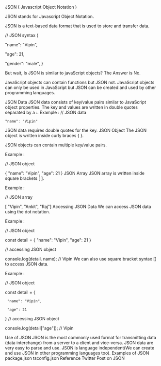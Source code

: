 JSON ( Javascript Object Notation )

JSON stands for Javascript Object Notation.

JSON is a text-based data format that is used to store and transfer data.

// JSON syntax
{

 "name": "Vipin",

 "age": 21,

 "gender": "male",
}

But wait, Is JSON is similar to javaScript objects?
The Answer is No.

JavaScript objects can contain functions but JSON not.
JavaScript objects can only be used in JavaScript but JSON can be created and used by other programming languages.

JSON Data
JSON data consists of key/value pairs similar to JavaScript object properties.
The key and values are written in double quotes separated by a :.
Example :
// JSON data

    "name": "Vipin"
JSON data requires double quotes for the key.
JSON Object
The JSON object is written inside curly braces { }.

JSON objects can contain multiple key/value pairs.

Example :

 // JSON object

 { "name": "Vipin", "age": 21 }
JSON Array
JSON array is written inside square brackets [ ].

Example :

 // JSON array

 [ "Vipin", "Ankit", "Raj"]
Accessing JSON Data
We can access JSON data using the dot notation.

Example :

// JSON object

const detail = { "name": "Vipin", "age": 21 }

// accessing JSON object

console.log(detail. name); // Vipin
We can also use square bracket syntax [] to access JSON data.

Example :

 // JSON object

 const detail = {

     "name": "Vipin",

     "age": 21
 }
// accessing JSON object

console.log(detail["age"]); // Vipin

Use of JSON
JSON is the most commonly used format for transmitting data (data interchange) from a server to a client and vice-versa.
JSON data are very easy to parse and use.
JSON is language independent(We can create and use JSON in other programming languages too).
Examples of JSON
package.json
tsconfig.json
Reference Twitter Post on JSON

 